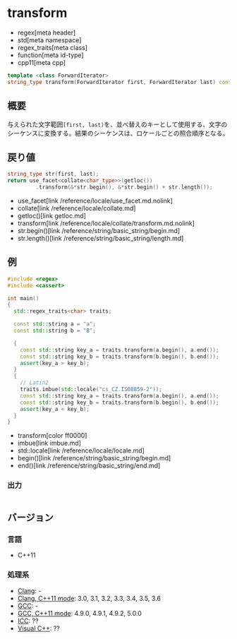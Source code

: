 # transform
* regex[meta header]
* std[meta namespace]
* regex_traits[meta class]
* function[meta id-type]
* cpp11[meta cpp]

```cpp
template <class ForwardIterator>
string_type transform(ForwardIterator first, ForwardIterator last) const;
```


## 概要
与えられた文字範囲`[first, last)`を、並べ替えのキーとして使用する、文字のシーケンスに変換する。結果のシーケンスは、ロケールごとの照合順序となる。


## 戻り値
```cpp
string_type str(first, last);
return use_facet<collate<char_type>>(getloc())
         .transform(&*str.begin(), &*str.begin() + str.length());
```
* use_facet[link /reference/locale/use_facet.md.nolink]
* collate[link /reference/locale/collate.md]
* getloc()[link getloc.md]
* transform[link /reference/locale/collate/transform.md.nolink]
* str.begin()[link /reference/string/basic_string/begin.md]
* str.length()[link /reference/string/basic_string/length.md]


## 例
```cpp
#include <regex>
#include <cassert>

int main()
{
  std::regex_traits<char> traits;

  const std::string a = "a";
  const std::string b = "B";

  {
    const std::string key_a = traits.transform(a.begin(), a.end());
    const std::string key_b = traits.transform(b.begin(), b.end());
    assert(key_a > key_b);
  }
  {
    // Latin2
    traits.imbue(std::locale("cs_CZ.ISO8859-2"));
    const std::string key_a = traits.transform(a.begin(), a.end());
    const std::string key_b = traits.transform(b.begin(), b.end());
    assert(key_a < key_b);
  }
}
```
* transform[color ff0000]
* imbue[link imbue.md]
* std::locale[link /reference/locale/locale.md]
* begin()[link /reference/string/basic_string/begin.md]
* end()[link /reference/string/basic_string/end.md]

### 出力
```
```


## バージョン
### 言語
- C++11

### 処理系
- [Clang](/implementation.md#clang): -
- [Clang, C++11 mode](/implementation.md#clang): 3.0, 3.1, 3.2, 3.3, 3.4, 3.5, 3.6
- [GCC](/implementation.md#gcc): -
- [GCC, C++11 mode](/implementation.md#gcc): 4.9.0, 4.9.1, 4.9.2, 5.0.0
- [ICC](/implementation.md#icc): ??
- [Visual C++](/implementation.md#visual_cpp): ??

